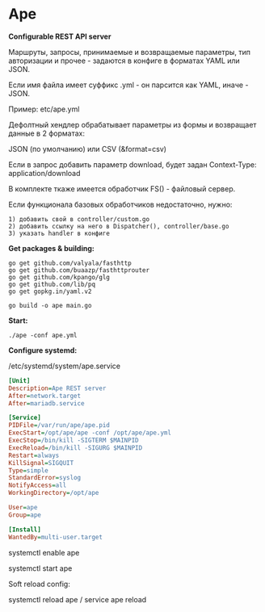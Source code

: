 # Ape
**Configurable REST API server**

Маршруты, запросы, принимаемые и возвращаемые параметры,
тип авторизации и прочее - задаются в конфиге в форматах YAML или JSON.

Если имя файла имеет суффикс .yml - он парсится как YAML, иначе - JSON.

Пример: etc/ape.yml

Дефолтный хендлер  обрабатывает параметры из формы и возвращает данные в 2 форматах:

JSON (по умолчанию) или CSV (&format=csv)

Если в запрос добавить параметр download, будет задан Context-Type: application/download


В комплекте ткаже имеется обработчик FS() - файловый сервер.


Если функционала базовых обработчиков недостаточно, нужно:
```
1) добавить свой в controller/custom.go
2) добавить ссылку на него в Dispatcher(), controller/base.go
3) указать handler в конфиге
```


**Get packages & building:**
```
go get github.com/valyala/fasthttp
go get github.com/buaazp/fasthttprouter
go get github.com/kpango/glg
go get github.com/lib/pq
go get gopkg.in/yaml.v2

go build -o ape main.go
```

**Start:**
```
./ape -conf ape.yml
```


**Configure systemd:**

/etc/systemd/system/ape.service
```ini
[Unit]
Description=Ape REST server
After=network.target
After=mariadb.service

[Service]
PIDFile=/var/run/ape/ape.pid
ExecStart=/opt/ape/ape -conf /opt/ape/ape.yml
ExecStop=/bin/kill -SIGTERM $MAINPID
ExecReload=/bin/kill -SIGURG $MAINPID
Restart=always
KillSignal=SIGQUIT
Type=simple
StandardError=syslog
NotifyAccess=all
WorkingDirectory=/opt/ape

User=ape
Group=ape

[Install]
WantedBy=multi-user.target
```
systemctl enable ape

systemctl start ape

 Soft reload config:

systemctl reload ape / service ape reload

